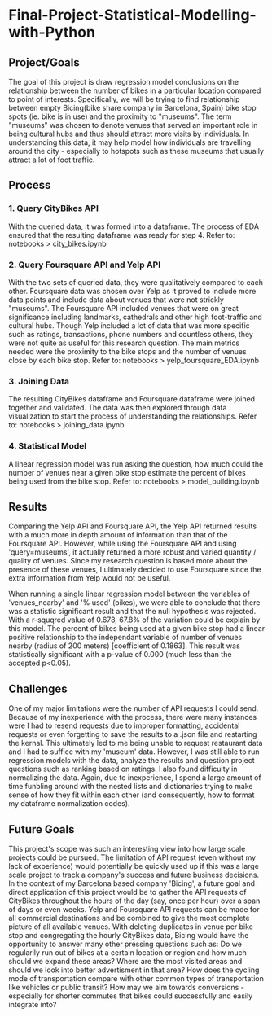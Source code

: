 # Final-Project-Statistical-Modelling-with-Python

## Project/Goals
The goal of this project is draw regression model conclusions on the relationship between the number of bikes in a particular location compared to point of interests. Specifically, we will be trying to find relationship between empty Bicing(bike share company in Barcelona, Spain) bike stop spots (ie. bike is in use) and the proximity to "museums". The term "museums" was chosen to denote venues that served an important role in being cultural hubs and thus should attract more visits by individuals. In understanding this data, it may help model how individuals are travelling around the city - especially to hotspots such as these museums that usually attract a lot of foot traffic. 

## Process
### 1. Query CityBikes API
With the queried data, it was formed into a dataframe. The process of EDA ensured that the resulting dataframe was ready for step 4.
Refer to: notebooks > city_bikes.ipynb

### 2. Query Foursquare API and Yelp API
With the two sets of queried data, they were qualitatively compared to each other. Foursquare data was chosen over Yelp as it proved to include more data points and include data about venues that were not strickly "museums". The Foursquare API included venues that were on great significance including landmarks, cathedrals and other high foot-traffic and cultural hubs. Though Yelp included a lot of data that was more specific such as ratings, transactions, phone numbers and countless others, they were not quite as useful for this research question. The main metrics needed were the proximity to the bike stops and the number of venues close by each bike stop.
Refer to: notebooks > yelp_foursquare_EDA.ipynb


### 3. Joining Data
The resulting CityBikes dataframe and Foursquare dataframe were joined together and validated. The data was then explored through data visualization to start the process of understanding the relationships.
Refer to: notebooks > joining_data.ipynb
 
### 4. Statistical Model
A linear regression model was run asking the question, how much could the number of venues near a given bike stop estimate the percent of bikes being used from the bike stop.
Refer to: notebooks > model_building.ipynb

## Results
Comparing the Yelp API and Foursquare API, the Yelp API returned results with a much more in depth amount of information than that of the Foursquare API. However, while using the Foursquare API and using 'query=museums', it actually returned a more robust and varied quantity / quality of venues. Since my research question is based more about the presence of these venues, I ultimately decided to use Foursquare since the extra information from Yelp would not be useful. 

When running a single linear regression model between the variables of 'venues_nearby' and '% used' (bikes), we were able to conclude that there was a statistic significant result and that the null hypothesis was rejected. With a r-squqred value of 0.678, 67.8% of the variation could be explain by this model. The percent of bikes being used at a given bike stop had a linear positive relationship to the independant variable of number of venues nearby (radius of 200 meters) [coefficient of 0.1863]. This result was statistically significant with a p-value of 0.000 (much less than the accepted p<0.05).

## Challenges 
One of my major limitations were the number of API requests I could send. Because of my inexperience with the process, there were many instances were I had to resend requests due to improper formatting, accidental requests or even forgetting to save the results to a .json file and restarting the kernal. This ultimately led to me being unable to request restaurant data and I had to suffice with my 'museum' data. However, I was still able to run regression models with the data, analyze the results and question project questions such as ranking based on ratings. I also found difficulty in normalizing the data. Again, due to inexperience, I spend a large amount of time funbling around with the nested lists and dictionaries trying to make sense of how they fit within each other (and consequently, how to format my dataframe normalization codes).

## Future Goals
This project's scope was such an interesting view into how large scale projects could be pursued. The limitation of API request (even without my lack of experience) would potentially be quickly used up if this was a large scale project to track a company's success and future business decisions. In the context of my Barcelona based company 'Bicing', a future goal and direct application of this project would be to gather the API requests of CityBikes throughout the hours of the day (say, once per hour) over a span of days or even weeks. Yelp and Foursquare API requests can be made for all commercial destinations and be combined to give the most complete picture of all available venues. With deleting duplicates in venue per bike stop and congregating the hourly CityBikes data, Bicing would have the opportunity to answer many other pressing questions such as:
Do we regularily run out of bikes at a certain location or region and how much should we expand these areas?
Where are the most visited areas and should we look into better advertisment in that area?
How does the cycling mode of transportation compare with other common types of transportation like vehicles or public transit? How may we aim towards conversions - especially for shorter commutes that bikes could successfully and easily integrate into?
